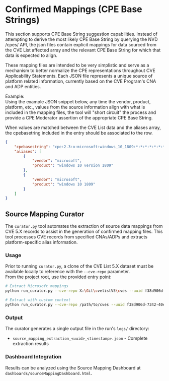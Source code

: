 # Confirmed Mappings (CPE Base Strings)

This section supports CPE Base String suggestion capabilities. Instead of attempting to derive the most likely CPE Base String by querying the NVD /cpes/ API, the json files contain explicit mappings for data sourced from the CVE List affected array and the relevant CPE Base String for which that data is expected to align.  

These mapping files are intended to be very simplistic and serve as a mechanism to better normalize the CPE representations throughout CVE Applicability Statements. Each JSON file represents a unique source of platform related information, currently based on the CVE Program's CNA and ADP entities.  

Example:  
Using the example JSON snippet below, any time the vendor, product, platform, etc., values from the source information align with what is included in the mapping files, the tool will "short circuit" the process and provide a CPE Moderator assertion of the appropriate CPE Base String.  

When values are matched between the CVE List data and the aliases array, the cpebasetring included in the entry should be associated to the row.  

```json
{
    "cpebasestring": "cpe:2.3:o:microsoft:windows_10_1809:*:*:*:*:*:*:*:*",
    "aliases": [
        {
            "vendor": "microsoft",
            "product": "windows 10 version 1809"
        },
        {
            "vendor": "microsoft",
            "product": "windows 10 1809"
        }
    ]
}
```

## Source Mapping Curator

The `curator.py` tool automates the extraction of source data mappings from CVE 5.X records to assist in the generation of confirmed mapping files. This tool processes CVE records from specified CNAs/ADPs and extracts platform-specific alias information.

### Usage

Prior to running `curator.py`, a clone of the CVE List 5.X dataset must be available locally to reference with the `--cve-repo` parameter.  
From the project root, use the provided entry point:

```bash
# Extract Microsoft mappings
python run_curator.py --cve-repo X:\Git\cvelistV5\cves --uuid f38d906d-7342-40ea-92c1-6c4a2c6478c8

# Extract with custom context
python run_curator.py --cve-repo /path/to/cves --uuid f38d906d-7342-40ea-92c1-6c4a2c6478c8 --context custom_context
```

### Output

The curator generates a single output file in the run's `logs/` directory:

- `source_mapping_extraction_<uuid>_<timestamp>.json` - Complete extraction results

### Dashboard Integration

Results can be analyzed using the Source Mapping Dashboard at `dashboards/sourceMappingDashboard.html`.  
